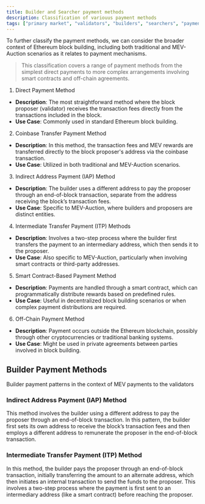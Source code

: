 ```yaml
---
title: Builder and Searcher payment methods
description: Classification of variouus payment methods
tags: ["primary market", "validators", "builders", "searchers", "payment"]
---
```


To further classify the payment methods, we can consider the broader context of Ethereum block building, including both
traditional and MEV-Auction scenarios as it relates to payment mechanisms.

> This classification covers a range of payment methods from the simplest direct payments to more complex arrangements
> involving smart contracts and off-chain agreements.

1.  Direct Payment Method

-   **Description**: The most straightforward method where the block proposer (validator) receives the transaction fees
    directly from the transactions included in the block.
-   **Use Case**: Commonly used in standard Ethereum block building.

2.  Coinbase Transfer Payment Method

-   **Description**: In this method, the transaction fees and MEV rewards are transferred directly to the block
    proposer's address via the coinbase transaction.
-   **Use Case**: Utilized in both traditional and MEV-Auction scenarios.

3.  Indirect Address Payment (IAP) Method

-   **Description**: The builder uses a different address to pay the proposer through an end-of-block transaction,
    separate from the address receiving the block’s transaction fees.
-   **Use Case**: Specific to MEV-Auction, where builders and proposers are distinct entities.

4.  Intermediate Transfer Payment (ITP) Methods

-   **Description**: Involves a two-step process where the builder first transfers the payment to an intermediary
    address, which then sends it to the proposer.
-   **Use Case**: Also specific to MEV-Auction, particularly when involving smart contracts or third-party addresses.

5.  Smart Contract-Based Payment Method

-   **Description**: Payments are handled through a smart contract, which can programmatically distribute rewards based
    on predefined rules.
-   **Use Case**: Useful in decentralized block building scenarios or when complex payment distributions are required.

6.  Off-Chain Payment Method

-   **Description**: Payment occurs outside the Ethereum blockchain, possibly through other cryptocurrencies or
    traditional banking systems.
-   **Use Case**: Might be used in private agreements between parties involved in block building.

## Builder Payment Methods

Builder payment patterns in the context of MEV payments to the validators

### Indirect Address Payment (IAP) Method

This method involves the builder using a different address to pay the proposer through an end-of-block transaction. In
this pattern, the builder first sets its own address to receive the block’s transaction fees and then employs a
different address to remunerate the proposer in the end-of-block transaction.

### Intermediate Transfer Payment (ITP) Method

In this method, the builder pays the proposer through an end-of-block transaction, initially transferring the amount to
an alternate address, which then initiates an internal transaction to send the funds to the proposer. This involves a
two-step process where the payment is first sent to an intermediary address (like a smart contract) before reaching the
proposer.
